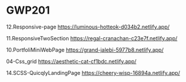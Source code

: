 # GWP201
12.Responsive-page   https://luminous-hotteok-d034b2.netlify.app/

11.ResponsiveTwoSection  https://regal-cranachan-c23e7f.netlify.app/


10.PortfoliMiniWebPage https://grand-jalebi-5977b8.netlify.app/

04-Css_grid  https://aesthetic-cat-cf1bdc.netlify.app/

14.SCSS-QuicqlyLandingPage   https://cheery-wisp-16894a.netlify.app/